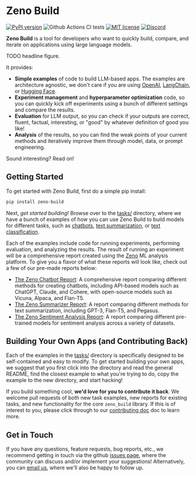 # Zeno Build

[![PyPI version](https://badge.fury.io/py/zeno-build.svg)](https://badge.fury.io/py/zeno-build)
![Github Actions CI tests](https://github.com/zeno-ml/zeno-build/actions/workflows/ci.yml/badge.svg)
[![MIT license](https://img.shields.io/badge/License-MIT-blue.svg)](https://lbesson.mit-license.org/)
[![Discord](https://img.shields.io/discord/1086004954872950834)](https://discord.gg/km62pDKAkE)

**Zeno Build** is a tool for developers who want to quickly build, compare, and
iterate on applications using large language models.

TODO headline figure.

It provides:

* **Simple examples** of code to build LLM-based apps. The examples are
  architecture agnostic, we don't care if you are using
  [OpenAI](https://openai.com/),
  [LangChain](https://github.com/hwchase17/langchain), or
  [Hugging Face](https://huggingface.co).
* **Experiment management** and **hyperparameter optimization** code, so you
  can quickly kick off experiments using a bunch of different settings and
  compare the results.
* **Evaluation** for LLM output, so you can check if your outputs are correct,
  fluent, factual, interesting, or "good" by whatever definition of good
  you like!
* **Analysis** of the results, so you can find the weak points of your current
  methods and iteratively improve them through model, data, or prompt
  engineering.

Sound interesting? Read on!

## Getting Started

To get started with Zeno Build, first do a simple pip install:

```bash
pip install zeno-build
```

Next, *get started building*! Browse over to the [tasks/](tasks/) directory,
where we have a bunch of examples of how you can use Zeno Build to build
models for different tasks, such as [chatbots](tasks/chatbot/),
[text summarization](tasks/summarization/), or
[text classification](tasks/text_classification/).

Each of the examples include code for running experiments, performing
evaluation, and analyzing the results. The result of running an experiment
will be a comprehensive report created using the [Zeno](https://zenoml.com/)
ML analysis platform. To give you a flavor of what these reports will look
like, check out a few of our pre-made reports below:

* [The Zeno Chatbot Report](TODO): A comprehensive report comparing different
  methods for creating chatbots, including API-based models such as ChatGPT,
  Claude, and Cohere, with open-source models such as Vicuna, Alpaca, and
  Flan-T5.
* [The Zeno Summarizer Report](TODO): A report comparing different methods for
  text summarization, including GPT-3, Flan-T5, and Pegasus.
* [The Zeno Sentiment Analysis Report](TODO): A report comparing different
  pre-trained models for sentiment analysis across a variety of datasets.

## Building Your Own Apps (and Contributing Back)

Each of the examples in the [tasks/](tasks/) directory is specifically designed
to be self-contained and easy to modify. To get started building your own apps,
we suggest that you first click into the directory and read the general README,
find the closest example to what you're trying to do, copy the example to the
new directory, and start hacking!

If you build something cool, **we'd love for you to contribute it back**.
We welcome pull requests of both new task examples, new reports for existing
tasks, and new functionality for the core `zeno_build` library. If this is of
interest to you, please click through to our [contributing doc](contributing.md)
doc to learn more.

## Get in Touch

If you have any questions, feature requests, bug reports, etc., we recommend
getting in touch via the github
[issues page](https://github.com/zeno-ml/zeno-build/issues), where the
community can discuss and/or implement your suggestions!
Alternatively, you can [email us](TODO), where we'll also be happy to follow up.

